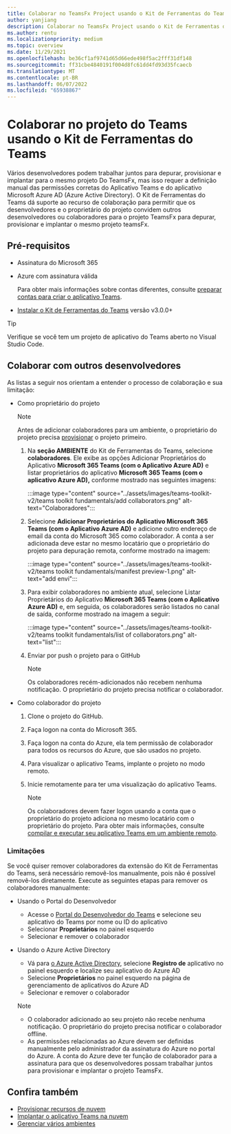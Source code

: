 ```yaml
---
title: Colaborar no TeamsFx Project usando o Kit de Ferramentas do Teams
author: yanjiang
description: Colaborar no TeamsFx Project usando o Kit de Ferramentas do Teams
ms.author: rentu
ms.localizationpriority: medium
ms.topic: overview
ms.date: 11/29/2021
ms.openlocfilehash: be36cf1af9741d65d66ede498f5ac2fff31df148
ms.sourcegitcommit: ff31cbe4840191f004d8fc61dd4fd93d35fcaecb
ms.translationtype: MT
ms.contentlocale: pt-BR
ms.lasthandoff: 06/07/2022
ms.locfileid: "65938867"
---
```

# <a name="collaborate-on-teams-project-using-teams-toolkit"></a>Colaborar no projeto do Teams usando o Kit de Ferramentas do Teams

Vários desenvolvedores podem trabalhar juntos para depurar, provisionar e implantar para o mesmo projeto Do TeamsFx, mas isso requer a definição manual das permissões corretas do Aplicativo Teams e do aplicativo Microsoft Azure AD (Azure Active Directory). O Kit de Ferramentas do Teams dá suporte ao recurso de colaboração para permitir que os desenvolvedores e o proprietário do projeto convidem outros desenvolvedores ou colaboradores para o projeto TeamsFx para depurar, provisionar e implantar o mesmo projeto teamsFx.

## <a name="prerequisites"></a>Pré-requisitos

* Assinatura do Microsoft 365
* Azure com assinatura válida
  
  Para obter mais informações sobre contas diferentes, consulte [preparar contas para criar o aplicativo Teams](accounts.md).

* [Instalar o Kit de Ferramentas do Teams](https://marketplace.visualstudio.com/items?itemName=TeamsDevApp.ms-teams-vscode-extension) versão v3.0.0+

> [!TIP]
> Verifique se você tem um projeto de aplicativo do Teams aberto no Visual Studio Code.

## <a name="collaborate-with-other-developers"></a>Colaborar com outros desenvolvedores

As listas a seguir nos orientam a entender o processo de colaboração e sua limitação:

* Como proprietário do projeto

  > [!NOTE]
  > Antes de adicionar colaboradores para um ambiente, o proprietário do projeto precisa [provisionar](provision.md) o projeto primeiro.

  1. Na **seção AMBIENTE** do Kit de Ferramentas do Teams, selecione **colaboradores**. Ele exibe as opções Adicionar Proprietários do Aplicativo **Microsoft 365 Teams (com o Aplicativo Azure AD)** e listar proprietários do aplicativo **Microsoft 365 Teams (com o aplicativo Azure AD),** conforme mostrado nas seguintes imagens:

     :::image type="content" source="../assets/images/teams-toolkit-v2/teams toolkit fundamentals/add collaborators.png" alt-text="Colaboradores":::

  2. Selecione **Adicionar Proprietários do Aplicativo Microsoft 365 Teams (com o Aplicativo Azure AD)** e adicione outro endereço de email da conta do Microsoft 365 como colaborador. A conta a ser adicionada deve estar no mesmo locatário que o proprietário do projeto para depuração remota, conforme mostrado na imagem:

     :::image type="content" source="../assets/images/teams-toolkit-v2/teams toolkit fundamentals/manifest preview-1.png" alt-text="add envi":::

  3. Para exibir colaboradores no ambiente atual, selecione Listar Proprietários do Aplicativo **Microsoft 365 Teams (com o Aplicativo Azure AD)** e, em seguida, os colaboradores serão listados no canal de saída, conforme mostrado na imagem a seguir:

     :::image type="content" source="../assets/images/teams-toolkit-v2/teams toolkit fundamentals/list of collaborators.png" alt-text="list":::

  4. Enviar por push o projeto para o GitHub

     > [!NOTE]
     > Os colaboradores recém-adicionados não recebem nenhuma notificação. O proprietário do projeto precisa notificar o colaborador.

* Como colaborador do projeto

  1. Clone o projeto do GitHub.
  2. Faça logon na conta do Microsoft 365.
  3. Faça logon na conta do Azure, ela tem permissão de colaborador para todos os recursos do Azure, que são usados no projeto.
  4. Para visualizar o aplicativo Teams, implante o projeto no modo remoto.
  5. Inicie remotamente para ter uma visualização do aplicativo Teams.

     > [!NOTE]
     > Os colaboradores devem fazer logon usando a conta que o proprietário do projeto adiciona no mesmo locatário com o proprietário do projeto. Para obter mais informações, consulte [compilar e executar seu aplicativo Teams em um ambiente remoto](/microsoftteams/platform/sbs-gs-javascript?tabs=vscode%2Cvsc%2Cviscode%2Cvcode&tutorial-step=3&branch).

### <a name="limitations"></a>Limitações

Se você quiser remover colaboradores da extensão do Kit de Ferramentas do Teams, será necessário removê-los manualmente, pois não é possível removê-los diretamente. Execute as seguintes etapas para remover os colaboradores manualmente:

* Usando o Portal do Desenvolvedor

  * Acesse o [Portal do Desenvolvedor do Teams](https://dev.teams.microsoft.com/home) e selecione seu aplicativo do Teams por nome ou ID do aplicativo
  * Selecionar **Proprietários** no painel esquerdo
  * Selecionar e remover o colaborador

* Usando o Azure Active Directory

  * Vá para [o Azure Active Directory](https://ms.portal.azure.com/#blade/Microsoft_AAD_IAM/ActiveDirectoryMenuBlade/RegisteredApps), selecione **Registro de** aplicativo no painel esquerdo e localize seu aplicativo do Azure AD
  * Selecione **Proprietários** no painel esquerdo na página de gerenciamento de aplicativos do Azure AD
  * Selecionar e remover o colaborador

   > [!NOTE]
   >
   > * O colaborador adicionado ao seu projeto não recebe nenhuma notificação. O proprietário do projeto precisa notificar o colaborador offline.
   > * As permissões relacionadas ao Azure devem ser definidas manualmente pelo administrador da assinatura do Azure no portal do Azure. A conta do Azure deve ter função de colaborador para a assinatura para que os desenvolvedores possam trabalhar juntos para provisionar e implantar o projeto TeamsFx.

## <a name="see-also"></a>Confira também

* [Provisionar recursos de nuvem](provision.md)
* [Implantar o aplicativo Teams na nuvem](deploy.md)
* [Gerenciar vários ambientes](TeamsFx-multi-env.md)
